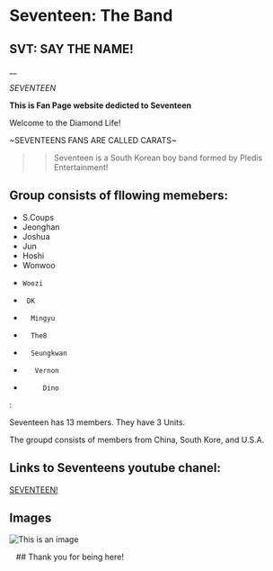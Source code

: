 # Seventeen: The Band


## SVT: SAY THE NAME!

__



*SEVENTEEN*

__This is Fan Page website dedicted to Seventeen__

Welcome to the Diamond Life!


~SEVENTEENS FANS ARE CALLED CARATS~




>> Seventeen is a South Korean boy band formed by Pledis Entertainment!



## Group consists of fllowing memebers:



   * S.Coups
   *  Jeonghan
   *   Joshua
   *   Jun
   *   Hoshi
   *    Wonwoo
   *     Woozi
   *      DK
   *       Mingyu 
   *       The8
   *       Seungkwan
   *        Vernon
   *          Dino
  :
   
  
   
   Seventeen has 13 members.
   They have 3 Units.
   
  
  The groupd consists of members from China, South Kore, and U.S.A.
   
   

   
   
 

## Links to Seventeens youtube chanel:

   [SEVENTEEN!](http://https://www.youtube.com/channel/UCfkXDY7vwkcJ8ddFGz8KusA)
   
 
   
   
   ## Images
   
   ![This is an image](https://www.rollingstone.com/wp-content/uploads/2022/04/seventeen-SVT_Darl-ing_Exclusive_ALL.jpg?w=1581&h=1054&crop=1)
  
 
  
   ## Thank you for being here! 
